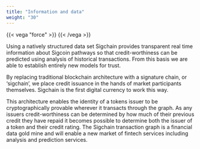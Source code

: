 ```yaml
---
title: "Information and data"
weight: "30"
---
```


{{< vega "force" >}}
{{< /vega >}}

Using a natively structured data set Sigchain provides transparent real time information about Sigcoin pathways so that credit-worthiness can be predicted using analysis of historical transactions. From this basis we are able to establish entirely new models for trust.

By replacing traditional blockchain architecture with a signature chain, or ‘sigchain’, we place credit issuance in the hands of market participants themselves. Sigchain is the first digital currency to work this way.

This architecture enables the identity of a tokens issuer to be cryptographically provable wherever it transacts through the graph. As any issuers credit-worthiness can be determined by how much of their previous credit they have repaid it becomes possible to determine both the issuer of a token and their credit rating. The Sigchain transaction graph is a financial data gold mine and will enable a new market of fintech services including analysis and prediction services.
